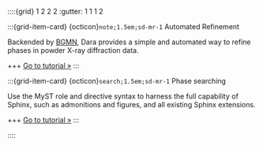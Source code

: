 ::::{grid} 1 2 2 2
:gutter: 1 1 1 2

:::{grid-item-card} {octicon}`note;1.5em;sd-mr-1` Automated Refinement

Backended by [BGMN](http://www.bgmn.de), Dara provides a simple and automated way to refine phases in powder X-ray diffraction data.

+++
[Go to tutorial »](notebooks/automated_refinement)
:::

:::{grid-item-card} {octicon}`search;1.5em;sd-mr-1` Phase searching

Use the MyST role and directive syntax to harness the full capability of Sphinx, such as admonitions and figures, and all existing Sphinx extensions.

+++
[Go to tutorial »](roles-directives)
:::

::::